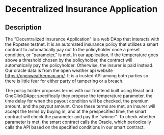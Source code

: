 # Decentralized Insurance Application

## Description
The "Decentralized Insurance Application" is a web DApp that interacts with the Ropsten testnet. It is an automated insurance policy that utilizes a smart contract to automatically pay out to the policyholder once a preset condition, or “parameter,” is met. In our application, if the temperature goes above a threshold chosen by the policyholder, the contract will automatically pay the policyholder. Otherwise, the insurer is paid instead. Our oracle data is from the open weather api website https://openweathermap.org/. It is a trusted API among both parties so there is little fear for either party of tampering or a breach. 

The policy holder proposes terms with our frontend built using React and OneClickDApp; specifically they propose the temperature parameter, the time delay for when the payout condition will be checked, the premium amount, and the payout amount. Once these terms are met, an insurer will accept the terms by buying in, and at the prespecified time, the smart contract will check the parameter and pay the “winner”. To check whether parameter is met, the smart contract calls the Oracle, which periodically calls the API based on the specified conditions in our smart contract.

